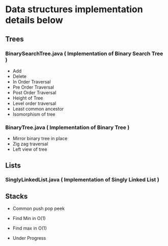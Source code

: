 # Data structures implementation details below

## Trees 

### BinarySearchTree.java ( Implementation of Binary Search Tree )

* Add
* Delete
* In Order Traversal
* Pre Order Traversal
* Post Order Traversal
* Height of Tree
* Level order traversal
* Least common ancestor
* Isomorphism of tree

### BinaryTree.java ( Implementation of Binary Tree )

* Mirror binary tree in place
* Zig zag traversal
* Left view of tree


## Lists

### SinglyLinkedList.java ( Implementation of Singly Linked List )

## Stacks

* Common push pop peek
* Find Min in O(1)
* Find max in O(1)

* Under Progress
